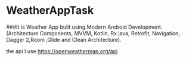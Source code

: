 # WeatherAppTask

###It is Weather App built using Modern Android Development.
(Architecture Components, MVVM, Kotlin, Rx java, Retrofit, Navigation, Dagger 2,Room ,Glide and Clean Architecture).


the api I use https://openweathermap.org/api
